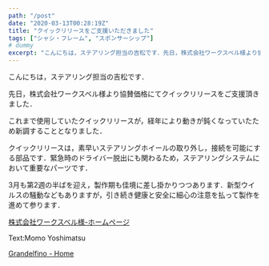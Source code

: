 ```yaml
---
path: "/post"
date: "2020-03-13T00:28:19Z"
title: "クイックリリースをご支援いただきました"
tags: ["シャシ・フレーム", "スポンサーシップ"]
# dummy
excerpt: "こんにちは，ステアリング担当の吉松です．先日，株式会社ワークスベル様より協賛価格にてクイックリリースをご支援頂きました．これまで使用していたクイックリリースが，経年により動きが鈍くなっていたため新調..."
---
```



こんにちは，ステアリング担当の吉松です．

先日，株式会社ワークスベル様より協賛価格にてクイックリリースをご支援頂きました．

これまで使用していたクイックリリースが，経年により動きが鈍くなっていたため新調することとなりました．

クイックリリースは，素早いステアリングホイールの取り外し，接続を可能にする部品です．緊急時のドライバー脱出にも関わるため，ステアリングシステムにおいて重要なパーツです．

3月も第2週の半ばを迎え，製作期も佳境に差し掛かりつつあります．新型ウイルスの騒動などもありますが，引き続き健康と安全に細心の注意を払って製作を進めて参ります．

[株式会社ワークスベル様-ホームページ](https://www.worksbell.co.jp/)

Text:Momo Yoshimatsu

[Grandelfino - Home](http://www.grandelfino.net/)